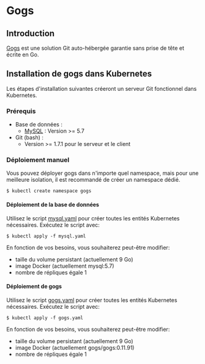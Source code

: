 # Gogs

## Introduction

[Gogs](https://gogs.io/) est une solution Git auto-hébergée garantie sans prise de tête et écrite en Go.

## Installation de gogs dans Kubernetes

Les étapes d'installation suivantes créeront un serveur Git fonctionnel dans Kubernetes.

### Prérequis

* Base de données :
  * [MySQL](https://hub.docker.com/_/mysql) : Version >= 5.7
* Git (bash) :
  * Version >= 1.7.1 pour le serveur et le client

### Déploiement manuel

Vous pouvez déployer gogs dans n'importe quel namespace, mais pour une meilleure isolation, il est recommandé de créer un namespace dédié.
```
$ kubectl create namespace gogs
```

#### Déploiement de la base de données

Utilisez le script [mysql.yaml](https://github.com/raja-gab/Devops-Tools/blob/main/gogs/mysql.yaml) pour créer toutes les entités Kubernetes nécessaires.
Exécutez le script avec:
```
$ kubectl apply -f mysql.yaml
```
En fonction de vos besoins, vous souhaiterez peut-être modifier:

  * taille du volume persistant (actuellement 9 Go)
  * image Docker (actuellement mysql:5.7)
  * nombre de répliques égale 1


#### Déploiement de gogs

Utilisez le script [gogs.yaml](https://github.com/raja-gab/Devops-Tools/blob/main/gogs/gogs.yaml) pour créer toutes les entités Kubernetes nécessaires.
Exécutez le script avec:
```
$ kubectl apply -f gogs.yaml
```
En fonction de vos besoins, vous souhaiterez peut-être modifier:

  * taille du volume persistant (actuellement 9 Go)
  * image Docker (actuellement gogs/gogs:0.11.91)
  * nombre de répliques égale 1



